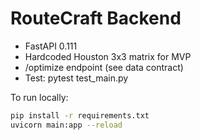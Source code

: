 # RouteCraft Backend

- FastAPI 0.111
- Hardcoded Houston 3x3 matrix for MVP
- /optimize endpoint (see data contract)
- Test: pytest test_main.py

To run locally:
```sh
pip install -r requirements.txt
uvicorn main:app --reload
```
